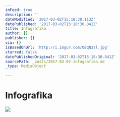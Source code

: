```yaml
---
inFeed: true
description: ''
dateModified: '2017-03-02T15:18:30.113Z'
datePublished: '2017-03-02T15:18:30.841Z'
title: Infografika
author: []
publisher: {}
via: {}
isBasedOnUrl: 'http://i.imgur.com/OBqN3sl.jpg'
starred: false
datePublishedOriginal: '2017-03-02T15:18:30.841Z'
sourcePath: _posts/2017-03-02-infografika.md
_type: MediaObject

---
```

# Infografika
![](https://the-grid-user-content.s3-us-west-2.amazonaws.com/3ce3bad5-2ae8-42de-9a0d-75a66b72d2d3.png)